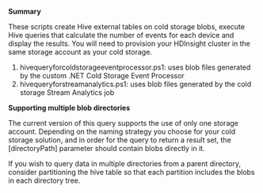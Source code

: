 **Summary**

These scripts create Hive external tables on cold storage blobs, execute Hive queries that calculate the number of events for each device and display the results. You will need to provision your HDInsight cluster in the same storage account as your cold storage.

1. hivequeryforcoldstorageeventprocessor.ps1: uses blob files generated by the custom .NET Cold Storage Event Processor
1. hivequeryforstreamanalytics.ps1: uses blob files generated by the cold storage Stream Analytics job

**Supporting multiple blob directories**
 
 The current version of this query supports the use of only one storage account. Depending on the naming strategy you choose for your cold storage solution, and in order for the query to return a result set, the [directoryPath] parameter should contain blobs directly in it.
 
 If you wish to query data in multiple directories from a parent directory, consider partitioning the hive table so that each partition includes the blobs in each directory tree.